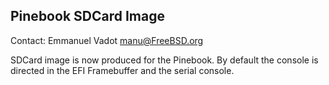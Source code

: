 ## Pinebook SDCard Image

Contact: Emmanuel Vadot <manu@FreeBSD.org>

SDCard image is now produced for the Pinebook.
By default the console is directed in the EFI Framebuffer and the serial
console.
